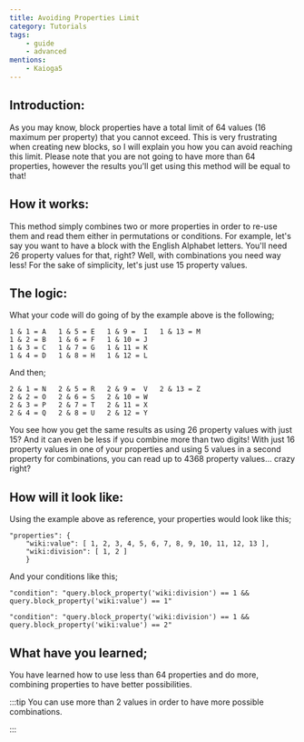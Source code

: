 ```yaml
---
title: Avoiding Properties Limit
category: Tutorials
tags:
    - guide
    - advanced
mentions:
    - Kaioga5
---
```


## Introduction:
As you may know, block properties have a total limit of 64 values (16 maximum per property) that you cannot exceed. This is very frustrating when creating new blocks, so I will explain you how you can avoid reaching this limit. Please note that you are not going to have more than 64 properties, however the results you'll get using this method will be equal to that!

## How it works:
This method simply combines two or more properties in order to re-use them and read them either in permutations or conditions. For example, let's say you want to have a block with the English Alphabet letters. You'll need 26 property values for that, right? Well, with combinations you need way less! For the sake of simplicity, let's just use 15 property values.

## The logic:
What your code will do going of by the example above is the following;
```
1 & 1 = A   1 & 5 = E   1 & 9 =  I   1 & 13 = M
1 & 2 = B   1 & 6 = F   1 & 10 = J
1 & 3 = C   1 & 7 = G   1 & 11 = K
1 & 4 = D   1 & 8 = H   1 & 12 = L
```
And then;
```
2 & 1 = N   2 & 5 = R   2 & 9 =  V   2 & 13 = Z
2 & 2 = O   2 & 6 = S   2 & 10 = W
2 & 3 = P   2 & 7 = T   2 & 11 = X
2 & 4 = Q   2 & 8 = U   2 & 12 = Y
```

You see how you get the same results as using 26 property values with just 15? And it can even be less if you combine more than two digits! With just 16 property values in one of your properties and using 5 values in a second property for combinations, you can read up to 4368 property values... crazy right?

## How will it look like:
Using the example above as reference, your properties would look like this;
```
"properties": {
    "wiki:value": [ 1, 2, 3, 4, 5, 6, 7, 8, 9, 10, 11, 12, 13 ],
    "wiki:division": [ 1, 2 ]
    }
```
And your conditions like this;
```
"condition": "query.block_property('wiki:division') == 1 && query.block_property('wiki:value') == 1"

"condition": "query.block_property('wiki:division') == 1 && query.block_property('wiki:value') == 2"
```
## What have you learned;
You have learned how to use less than 64 properties and do more, combining properties to have better possibilities.

:::tip
You can use more than 2 values in order to have more possible combinations.

:::
